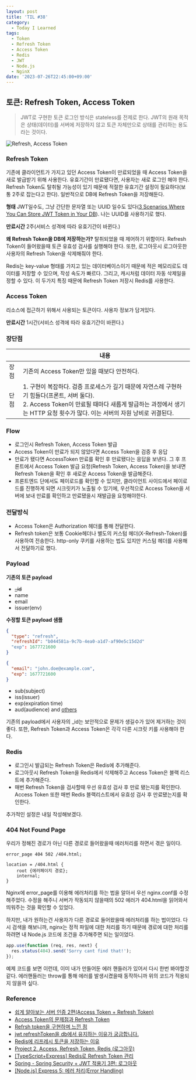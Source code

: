```yaml
---
layout: post
title: 'TIL #38'
category:
  - Today I Learned
tags:
  - Token
  - Refresh Token
  - Access Token
  - Redis
  - JWT
  - Node.js
  - NginX
date: '2023-07-26T22:45:00+09:00'
---
```


## 토큰: Refresh Token, Access Token

> JWT로 구현한 토큰 로그인 방식은 stateless를 전제로 한다. JWT의 원래 목적은 상태(데이터)를 서버에 저장하지 않고 토큰 자체만으로 상태를 관리하는 용도라는 것이다.

![Refresh, Access Token](https://t1.daumcdn.net/cfile/tistory/99DB8C475B5CA1C936)

### Refresh Token

기존에 클라이언트가 가지고 있던 Access Token이 만료되었을 때 Access Token을 새로 발급받기 위해 사용한다. 유효기간이 만료됐다면, 사용자는 새로 로그인 해야 한다. Refresh Token도 탈취될 가능성이 있기 때문에 적절한 유효기간 설정이 필요하다(보통 2주로 잡는다고 한다). 일반적으로 DB에 Refresh Token을 저장해둔다.

**형태**
JWT일수도, 그냥 간단한 문자열 또는 UUID 일수도 있다([3 Scenarios Where You Can Store JWT Token in Your DB](https://betterprogramming.pub/should-we-store-tokens-in-db-af30212b7f22)). 나는 UUID를 사용하기로 했다.

**만료시간** 2주(서비스 성격에 따라 유효기간이 바뀐다.)

**왜 Refresh Token을 DB에 저장하는가?**
탈취되었을 때 제어하기 위함이다. Refresh Token이 들어왔을때 토큰 유효성 검사를 실행해야 한다. 또한, 로그아웃시 로그아웃한 사용자의 Refresh Token을 삭제해줘야 한다.

Redis는 key-value 형태를 가지고 있는 데이터베이스이기 때문에 적은 메모리로도 데이터를 저장할 수 있으며, 작성 속도가 빠르다. 그리고, 캐시처럼 데이터 자동 삭제일을 정할 수 있다. 이 두가지 특징 때문에 Refresh Token 저장시 Redis를 사용한다.

### Access Token

리소스에 접근하기 위해서 사용되는 토큰이다. 사용자 정보가 담겨있다.

**만료시간** 1시간(서비스 성격에 따라 유효기간이 바뀐다.)

### 장단점

|      | 내용                                                                                                                                                                                                                     |
| ---- | ------------------------------------------------------------------------------------------------------------------------------------------------------------------------------------------------------------------------ |
| 장점 | 기존의 Access Token만 있을 때보다 안전하다.                                                                                                                                                                              |
| 단점 | 1. 구현이 복잡하다. 검증 프로세스가 길기 때문에 자연스레 구현하기 힘들다(프론트, 서버 둘다).<br>2. Access Token이 만료될 때마다 새롭게 발급하는 과정에서 생기는 HTTP 요청 횟수가 많다. 이는 서버의 자원 낭비로 귀결된다. |

### Flow

- 로그인시 Refresh Token, Access Token 발급
- Access Token이 만료가 되지 않았다면 Access Token을 검증 후 응답
- 만료가 됐다면 AccessToken 만료를 확인 후 만료됐다는 응답을 보낸다. 그 후 프론트에서 Access Token 발급 요청(Refresh Token, Access Token)을 보내면 Refresh Token을 확인 후 새로운 Access Token을 발급해준다.
- 프론트엔드 단에서도 페이로드를 확인할 수 있지만, 클라이언트 사이드에서 페이로드를 진행하게 되면 시크릿키가 노출될 수 있기에, 우선적으로 Access Token을 서버에 보내 만료를 확인하고 만료됐을시 재발급을 요청해야한다.

### 전달방식

- Access Token은 Authorization 헤더를 통해 전달한다.
- Refresh token은 보통 Cookie헤더나 별도의 커스텀 헤더(X-Refresh-Token)를 사용하여 전송한다.
  http-only 쿠키를 사용하는 법도 있지만 커스텀 헤더를 사용해서 전달하기로 했다.

### Payload

**기존의 토큰 payload**

- ~~\_id~~
- name
- email
- issuer(env)

**수정할 토큰 payload 샘플**

```json
{
  "type": "refresh",
  "refreshId": "b044581a-9c7b-4ea0-a1d7-af90e5c15d2d"
  "exp": 1677721600
}

{
  "email": "john.doe@example.com",
  "exp": 1677721600
}
```

- sub(subject)
- iss(issuer)
- exp(expiration time)
- aud(audience) and [others](https://tools.ietf.org/html/rfc7519#section-4.1)

기존의 payload에서 사용자의 \_id는 보안적으로 문제가 생길수가 있어 제거하는 것이 좋다. 또한, Refresh Token과 Access Token은 각각 다른 시크릿 키를 사용해야 한다.

### Redis

- 로그인시 발급되는 Refresh Token은 Redis에 추가해준다.
- 로그아웃시 Refresh Token을 Redis에서 삭제해주고 Access Token은 블랙 리스트에 추가해준다.
- 매번 Refresh Token을 검사할때 우선 유효성 검사 후 만료 됐는지를 확인한다. Access Token 또한 매번 Redis 블랙리스트에서 유효성 검사 후 만료됐는지를 확인한다.

추가적인 설정은 내일 작성해보겠다.

### 404 Not Found Page

우리가 정해진 경로가 아닌 다른 경로로 들어왔을때 에러처리를 하면서 겪은 일이다.

```nginx
error_page 404 502 /404.html;

location = /404.html {
	root {에러페이지 경로};
	internal;
}
```

Nginx에 error_page를 이용해 에러처리를 하는 법을 알아서 우선 nginx.conf를 수정해주었다. 수정을 해주니 서버가 작동되지 않을때의 502 에러가 404.html을 읽어와서 띄워주는 것을 확인할 수 있었다.

하지만, 내가 원하는건 사용자가 다른 경로로 들어왔을때 에러처리를 하는 법이었다. 다시 검색을 해보니까, nginx는 정적 파일에 대한 처리를 하기 때문에 경로에 대한 처리를 하려면 내 Node.js 코드에 조건을 추가해주면 되는 일이었다.

```javascript
app.use(function (req, res, next) {
  res.status(404).send('Sorry cant find that!');
});
```

예제 코드를 보면 이런데, 이미 내가 만들어둔 에러 핸들러가 있어서 다시 한번 봐야할것 같다. 에러핸들러는 throw를 통해 에러를 발생시켰을때 동작하니까 위의 코드가 적용되지 않을까 싶다.

### Reference

- [쉽게 알아보는 서버 인증 2편\(Access Token + Refresh Token\)](https://tansfil.tistory.com/59)
- [Access Token의 문제점과 Refresh Token](https://hudi.blog/refresh-token/)
- [Refrsh token을 구현하며 느낀 점](https://daco2020.tistory.com/315)
- [jwt refreshToken을 db에서 유지하는 이유가 궁금합니다.](https://okky.kr/questions/1409503#:~:text=%EC%9C%97%EB%B6%84%EA%BB%98%EC%84%9C%20%ED%95%98%EC%8B%A4%20%EC%84%A4%EB%AA%85%EC%9D%84%20%EC%A0%9C%20%EB%B0%A9%EC%8B%9D%EB%8C%80%EB%A1%9C%20%ED%92%80%EC%96%B4%EC%84%9C%20%EC%84%A4%EB%AA%85%ED%95%B4%EB%B3%B4%EA%B2%A0%EC%8A%B5%EB%8B%88%EB%8B%A4.)
- [Redis에 리프레시 토큰을 저장하는 이유](https://puleugo.tistory.com/154)
- [Project 2. Access, Refresh Token, Redis (로그아웃)](https://velog.io/@gkdbssla97/Project-2.-Access-Refresh-Token-Redis-%EB%A1%9C%EA%B7%B8%EC%95%84%EC%9B%83)
- [\[TypeScript+Express\] Redis로 Refresh Token 관리](https://hello-judy-world.tistory.com/126)
- [Spring - Spring Security + JWT 적용기 3편: 로그아웃](https://green-bin.tistory.com/73)
- [\[Node.js\] Express 5: 에러 처리\(Error Handling\)](https://cotak.tistory.com/86)
